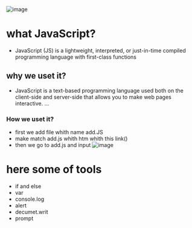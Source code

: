 ![image](https://e3arabi.com/wp-content/uploads/2021/01/%D8%A3%D8%B7%D8%B1-%D8%A7%D9%84%D8%B9%D9%85%D9%84-%D9%81%D9%8A-%D9%84%D8%BA%D8%A9-%D8%AC%D8%A7%D9%81%D8%A7-%D8%B3%D9%83%D8%B1%D8%B3%D9%8A%D8%A8%D8%AA.png)
# what JavaScript?
* JavaScript (JS) is a lightweight, interpreted, or just-in-time compiled programming language with first-class functions
## why we uset it?
* JavaScript is a text-based programming language used both on the client-side and server-side that allows you to make web pages interactive. ...
### How we uset it?
*  first we add file whith name add.JS
* make match add.js whith htm whith this link(<script src="app.js"></script>)
* then we go to add.js and input
![image](https://www.codegrepper.com/codeimages/input-in-terminal-javascript.png)
# here some of tools
* if and else
* var
* console.log
* alert
* decumet.writ
* prompt



